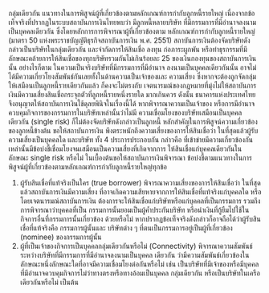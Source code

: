 กลุ่มเดียวกัน
แนวทางในการพิสูจน์ผู้ที่เกี่ยวข้องตามหลักเกณฑ์การกำกับลูกหนี้รายใหญ่
เนื่องจากข้อเท็จจริงที่ปรากฏในระบบสถาบันการเงินไทยพบว่า มีลูกหนี้หลายบริษัท
ที่มีกรรมการที่มีอำนาจลงนามเป็นบุคคลเดียวกัน ซึ่งโดยหลักการการพิจารณาผู้ที่เกี่ยวข้องตาม
หลักเกณฑ์การกำกับลูกหนี้รายใหญ่ (มาตรา 50 แห่งพระราชบัญญัติธุรกิจสถาบันการเงิน พ.ศ.
2551) สถาบันการเงินต้องจัดบริษัทดังกล่าวเป็นบริษัทในกลุ่มเดียวกัน และจำกัดการให้สินเชื่อ ลงทุน
ก่อภาระผูกพัน หรือทำธุรกรรมที่มีลักษณะคล้ายการให้สินเชื่อของทุกบริษัทรวมกันไม่เกินร้อยละ 25
ของเงินกองทุนของสถาบันการเงินนั้น อย่างไรก็ตาม ในความเป็นจริงบริษัทที่มีกรรมการที่มีอำนาจ
ลงนามเป็นบุคคลเดียวกันนั้น อาจไม่ได้มีความเกี่ยวโยงสัมพันธ์กันเลยทั้งในด้านความเป็นเจ้าของและ
ความเสี่ยง ซึ่งหากจะต้องถูกจัดกลุ่มให้เสมือนเป็นลูกหนี้รายเดียวกันแล้ว ก็คงจะไม่ตรงกับ
เจตนารมณ์ของกฎหมายที่มุ่งไม่ให้สถาบันการเงินมีความเสี่ยงสินเชื่อกระจุกตัวที่ลูกหนี้รายหนึ่งรายใด
มากเกินควร ดังนั้น ธนาคารแห่งประเทศไทยจึงอนุญาตให้สถาบันการเงินใช้ดุลยพินิจในเรื่องนี้ได้
หากพิจารณาความเป็นเจ้าของ หรือการมีอำนาจควบคุมกิจการของกรรมการในบริษัทเหล่านั้นว่าไม่มี
ความเชื่อมโยงของบริษัทเสมือนเป็นบุคคลเดียวกัน (single risk) ก็ไม่ต้องจัดบริษัทดังกล่าวเป็นลูกหนี้
หลักสำคัญในการพิสูจน์ความเกี่ยวข้องของลูกหนี้ข้างต้น ขอให้สถาบันการเงิน
พึงตระหนักถึงความเสี่ยงของการให้สินเชื่อว่า ในที่สุดแล้วผู้รับความเสี่ยงเป็นบุคคลใด และบริษัท
ทั้ง 4 ประการประกอบกัน กล่าวคือ
ที่เข้าข่ายมีความเกี่ยวข้องกันเหล่านั้นมีข้อบ่งชี้เชื่อมโยงจนเสมือนเป็นความเสี่ยงที่เกิดจากการ
ให้สินเชื่อแก่บุคคลเดียวกันในลักษณะ single risk หรือไม่ ในเบื้องต้นขอให้สถาบันการเงินพิจารณา
ข้อบ่งชี้ตามแนวทางในการพิสูจน์ผู้ที่เกี่ยวข้องตามหลักเกณฑ์การกำกับลูกหนี้รายใหญ่ทุกข้อ
1. ผู้รับสินเชื่อที่แท้จริงเป็นใคร (true borrower)
พิจารณาความเสี่ยงของการให้สินเชื่อว่า ในที่สุดแล้วสถาบันการเงินมีความเสี่ยง
ที่อาจเกิดความเสียหายจากการให้สินเชื่อที่แท้จริงแก่บุคคลใด หรือโดยเจตนารมณ์สถาบันการเงิน
ต้องการจะให้สินเชื่อแก่บริษัทหรือแก่บุคคลที่เป็นกรรมการ รวมถึงการพิจารณาว่าบุคคลที่เป็น
กรรมการนั้นยอมเป็นผู้ค้ำประกันบริษัท หรือนำเงินที่กู้ยืมไปใช้ในกิจการอื่นที่กรรมการนั้นเกี่ยวข้อง
ด้วยหรือไม่ หากปรากฏข้อเท็จจริงดังกล่าวก็อาจถือได้ว่าผู้รับสินเชื่อที่แท้จริงคือ กรรมการผู้นั้นและ
บริษัทต่าง ๆ ที่ตนเป็นกรรมการอยู่เป็นผู้ที่เกี่ยวข้อง (nominee) ของกรรมการผู้นั้น
2. ผู้ที่เป็นเจ้าของกิจการเป็นบุคคลกลุ่มเดียวกันหรือไม่ (Connectivity)
พิจารณาความสัมพันธ์ระหว่างบริษัทที่มีกรรมการที่มีอำนาจลงนามเป็นบุคคล
เดียวกัน ว่ามีความสัมพันธ์เกี่ยวข้องในลักษณะหนึ่งลักษณะใดที่อาจมีความเชื่อมโยงต่อกันหรือไม่
เช่น เป็นบริษัทที่มีเจ้าของหรือมีบุคคลที่มีอำนาจควบคุมกิจการไม่ว่าทางตรงหรือทางอ้อมเป็นบุคคล
กลุ่มเดียวกัน หรือเป็นบริษัทในเครือเดียวกันหรือไม่ เป็นต้น
